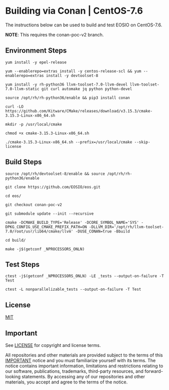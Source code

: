 # Building via Conan | CentOS-7.6

The instructions below can be used to build and test EOSIO on CentOS-7.6.

**NOTE**: This requires the conan-poc-v2 branch.

## Environment Steps

```
yum install -y epel-release

yum --enablerepo=extras install -y centos-release-scl && yum --enablerepo=extras install -y devtoolset-8

yum install -y rh-python36 llvm-toolset-7.0-llvm-devel llvm-toolset-7.0-llvm-static git curl automake jq python python-devel

source /opt/rh/rh-python36/enable && pip3 install conan

curl -LO https://github.com/Kitware/CMake/releases/download/v3.15.3/cmake-3.15.3-Linux-x86_64.sh

mkdir -p /usr/local/cmake

chmod +x cmake-3.15.3-Linux-x86_64.sh

./cmake-3.15.3-Linux-x86_64.sh --prefix=/usr/local/cmake --skip-license
```

## Build Steps
```
source /opt/rh/devtoolset-8/enable && source /opt/rh/rh-python36/enable

git clone https://github.com/EOSIO/eos.git

cd eos/

git checkout conan-poc-v2

git submodule update --init --recursive

cmake -DCMAKE_BUILD_TYPE='Release' -DCORE_SYMBOL_NAME='SYS' -DPKG_CONFIG_USE_CMAKE_PREFIX_PATH=ON -DLLVM_DIR='/opt/rh/llvm-toolset-7.0/root/usr/lib64/cmake/llvm' -DUSE_CONAN=true -Bbuild

cd build/

make -j$(getconf _NPROCESSORS_ONLN)
```
## Test Steps

```
ctest -j$(getconf _NPROCESSORS_ONLN) -LE _tests --output-on-failure -T Test

ctest -L nonparallelizable_tests --output-on-failure -T Test
```

## License

[MIT](../LICENSE)

## Important

See [LICENSE](../LICENSE) for copyright and license terms.

All repositories and other materials are provided subject to the terms of this [IMPORTANT](../IMPORTANT.md) notice and you must familiarize yourself with its terms.  The notice contains important information, limitations and restrictions relating to our software, publications, trademarks, third-party resources, and forward-looking statements.  By accessing any of our repositories and other materials, you accept and agree to the terms of the notice.
